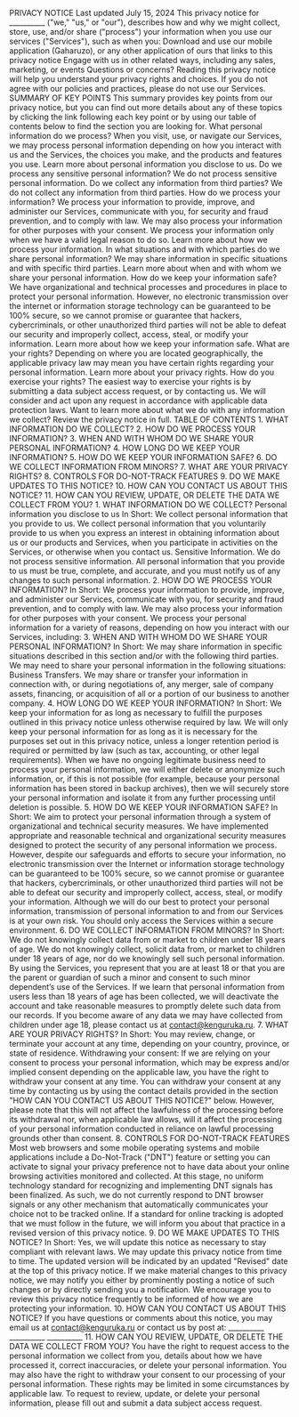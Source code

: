 PRIVACY NOTICE Last updated July 15, 2024 This privacy notice for __________ ("we," "us," or "our"), describes how and why we might collect,
store, use, and/or share ("process") your information when you use our services ("Services"), such as when you: Download and use our mobile
application (Gaharuzo), or any other application of ours that links to this privacy notice Engage with us in other related ways, including
any sales, marketing, or events Questions or concerns? Reading this privacy notice will help you understand your privacy rights and choices.
If you do not agree with our policies and practices, please do not use our Services. SUMMARY OF KEY POINTS This summary provides key points
from our privacy notice, but you can find out more details about any of these topics by clicking the link following each key point or by
using our table of contents below to find the section you are looking for. What personal information do we process? When you visit, use, or
navigate our Services, we may process personal information depending on how you interact with us and the Services, the choices you make, and
the products and features you use. Learn more about personal information you disclose to us. Do we process any sensitive personal
information? We do not process sensitive personal information. Do we collect any information from third parties? We do not collect any
information from third parties. How do we process your information? We process your information to provide, improve, and administer our
Services, communicate with you, for security and fraud prevention, and to comply with law. We may also process your information for other
purposes with your consent. We process your information only when we have a valid legal reason to do so. Learn more about how we process
your information. In what situations and with which parties do we share personal information? We may share information in specific
situations and with specific third parties. Learn more about when and with whom we share your personal information. How do we keep your
information safe? We have organizational and technical processes and procedures in place to protect your personal information. However, no
electronic transmission over the internet or information storage technology can be guaranteed to be 100% secure, so we cannot promise or
guarantee that hackers, cybercriminals, or other unauthorized third parties will not be able to defeat our security and improperly collect,
access, steal, or modify your information. Learn more about how we keep your information safe. What are your rights? Depending on where you
are located geographically, the applicable privacy law may mean you have certain rights regarding your personal information. Learn more
about your privacy rights. How do you exercise your rights? The easiest way to exercise your rights is by submitting a data subject access
request, or by contacting us. We will consider and act upon any request in accordance with applicable data protection laws. Want to learn
more about what we do with any information we collect? Review the privacy notice in full. TABLE OF CONTENTS 1. WHAT INFORMATION DO WE
COLLECT? 2. HOW DO WE PROCESS YOUR INFORMATION? 3. WHEN AND WITH WHOM DO WE SHARE YOUR PERSONAL INFORMATION? 4. HOW LONG DO WE KEEP YOUR
INFORMATION? 5. HOW DO WE KEEP YOUR INFORMATION SAFE? 6. DO WE COLLECT INFORMATION FROM MINORS? 7. WHAT ARE YOUR PRIVACY RIGHTS? 8. CONTROLS
FOR DO-NOT-TRACK FEATURES 9. DO WE MAKE UPDATES TO THIS NOTICE? 10. HOW CAN YOU CONTACT US ABOUT THIS NOTICE? 11. HOW CAN YOU REVIEW,
UPDATE, OR DELETE THE DATA WE COLLECT FROM YOU? 1. WHAT INFORMATION DO WE COLLECT? Personal information you disclose to us In Short: We
collect personal information that you provide to us. We collect personal information that you voluntarily provide to us when you express an
interest in obtaining information about us or our products and Services, when you participate in activities on the Services, or otherwise
when you contact us. Sensitive Information. We do not process sensitive information. All personal information that you provide to us must be
true, complete, and accurate, and you must notify us of any changes to such personal information. 2. HOW DO WE PROCESS YOUR INFORMATION? In
Short: We process your information to provide, improve, and administer our Services, communicate with you, for security and fraud
prevention, and to comply with law. We may also process your information for other purposes with your consent. We process your personal
information for a variety of reasons, depending on how you interact with our Services, including: 3. WHEN AND WITH WHOM DO WE SHARE YOUR
PERSONAL INFORMATION? In Short: We may share information in specific situations described in this section and/or with the following third
parties. We may need to share your personal information in the following situations: Business Transfers. We may share or transfer your
information in connection with, or during negotiations of, any merger, sale of company assets, financing, or acquisition of all or a portion
of our business to another company. 4. HOW LONG DO WE KEEP YOUR INFORMATION? In Short: We keep your information for as long as necessary to
fulfill the purposes outlined in this privacy notice unless otherwise required by law. We will only keep your personal information for as
long as it is necessary for the purposes set out in this privacy notice, unless a longer retention period is required or permitted by law
(such as tax, accounting, or other legal requirements). When we have no ongoing legitimate business need to process your personal
information, we will either delete or anonymize such information, or, if this is not possible (for example, because your personal
information has been stored in backup archives), then we will securely store your personal information and isolate it from any further
processing until deletion is possible. 5. HOW DO WE KEEP YOUR INFORMATION SAFE? In Short: We aim to protect your personal information
through a system of organizational and technical security measures. We have implemented appropriate and reasonable technical and
organizational security measures designed to protect the security of any personal information we process. However, despite our safeguards
and efforts to secure your information, no electronic transmission over the Internet or information storage technology can be guaranteed to
be 100% secure, so we cannot promise or guarantee that hackers, cybercriminals, or other unauthorized third parties will not be able to
defeat our security and improperly collect, access, steal, or modify your information. Although we will do our best to protect your personal
information, transmission of personal information to and from our Services is at your own risk. You should only access the Services within a
secure environment. 6. DO WE COLLECT INFORMATION FROM MINORS? In Short: We do not knowingly collect data from or market to children under 18
years of age. We do not knowingly collect, solicit data from, or market to children under 18 years of age, nor do we knowingly sell such
personal information. By using the Services, you represent that you are at least 18 or that you are the parent or guardian of such a minor
and consent to such minor dependent’s use of the Services. If we learn that personal information from users less than 18 years of age has
been collected, we will deactivate the account and take reasonable measures to promptly delete such data from our records. If you become
aware of any data we may have collected from children under age 18, please contact us at contact@kenguruka.ru. 7. WHAT ARE YOUR PRIVACY
RIGHTS? In Short: You may review, change, or terminate your account at any time, depending on your country, province, or state of residence.
Withdrawing your consent: If we are relying on your consent to process your personal information, which may be express and/or implied
consent depending on the applicable law, you have the right to withdraw your consent at any time. You can withdraw your consent at any time
by contacting us by using the contact details provided in the section "HOW CAN YOU CONTACT US ABOUT THIS NOTICE?" below. However, please
note that this will not affect the lawfulness of the processing before its withdrawal nor, when applicable law allows, will it affect the
processing of your personal information conducted in reliance on lawful processing grounds other than consent. 8. CONTROLS FOR DO-NOT-TRACK
FEATURES Most web browsers and some mobile operating systems and mobile applications include a Do-Not-Track ("DNT") feature or setting you
can activate to signal your privacy preference not to have data about your online browsing activities monitored and collected. At this
stage, no uniform technology standard for recognizing and implementing DNT signals has been finalized. As such, we do not currently respond
to DNT browser signals or any other mechanism that automatically communicates your choice not to be tracked online. If a standard for online
tracking is adopted that we must follow in the future, we will inform you about that practice in a revised version of this privacy notice.
9. DO WE MAKE UPDATES TO THIS NOTICE? In Short: Yes, we will update this notice as necessary to stay compliant with relevant laws. We may
update this privacy notice from time to time. The updated version will be indicated by an updated "Revised" date at the top of this privacy
notice. If we make material changes to this privacy notice, we may notify you either by prominently posting a notice of such changes or by
directly sending you a notification. We encourage you to review this privacy notice frequently to be informed of how we are protecting your
information. 10. HOW CAN YOU CONTACT US ABOUT THIS NOTICE? If you have questions or comments about this notice, you may email us at
contact@kenguruka.ru or contact us by post at: __________ __________ __________ 11. HOW CAN YOU REVIEW, UPDATE, OR DELETE THE DATA WE
COLLECT FROM YOU? You have the right to request access to the personal information we collect from you, details about how we have processed
it, correct inaccuracies, or delete your personal information. You may also have the right to withdraw your consent to our processing of
your personal information. These rights may be limited in some circumstances by applicable law. To request to review, update, or delete your
personal information, please fill out and submit a data subject access request.
